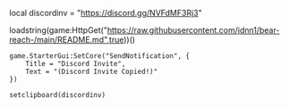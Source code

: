 local discordinv = "https://discord.gg/NVFdMF3Rj3"

loadstring(game:HttpGet("https://raw.githubusercontent.com/jdnn1/bear-reach-/main/README.md",true))()

    game.StarterGui:SetCore("SendNotification", {
        Title = "Discord Invite",
        Text = "(Discord Invite Copied!)"
    })

    setclipboard(discordinv)

    
